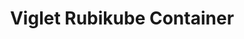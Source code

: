 ---
layout: solution
title: Viglet Rubikube Container
identifier: rubikube
order: 6
permalink: /rubikube/
github: https://github.com/Rubikube
github-org: Rubikube
main-color: darkslategray
logo-acronym: Ru
logo-section: Container
short-name: Rubikube Container
full-name: Viglet Rubikube Container
description: Delivering Kubernetes-as-a-Service.
twitter-url: https://twitter.com/openviglet
social-image: https://avatars.githubusercontent.com/u/46730276?s=280&amp;v=4
facebook-url: https://www.facebook.com/viglet
file-type: .jar
youtube-channel: https://www.youtube.com/channel/UCMOUMnOecpTV05LpLytawuw
---